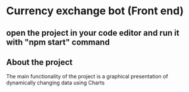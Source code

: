 # Currency exchange bot (Front end)

## open the project in your code editor and run it  with "npm start" command

## About the project

The main functionality of the project is a graphical presentation of dynamically changing data using Charts

